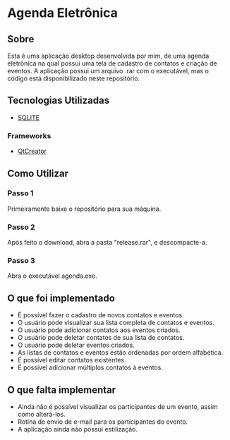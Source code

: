 # Agenda Eletrônica

## Sobre
Esta é uma aplicação desktop desenvolvida por mim, de uma agenda eletrônica na qual possui uma tela de cadastro de contatos
e criação de eventos. A aplicação possui um arquivo .rar com o executável, mas o código está disponibilizado neste repositório.

## Tecnologias Utilizadas
* [SQLITE](https://www.sqlite.org/index.html)

### Frameworks
* [QtCreator](https://www.qt.io/)

## Como Utilizar
### Passo 1
Primeiramente baixe o repositório para sua máquina.

### Passo 2
Após feito o download, abra a pasta "release.rar", e descompacte-a.

### Passo 3
Abra o executável agenda.exe.

## O que foi implementado
* É possível fazer o cadastro de novos contatos e eventos.
* O usuário pode visualizar sua lista completa de contatos e eventos.
* O usuário pode adicionar contatos aos eventos criados.
* O usuário pode deletar contatos de sua lista de contatos.
* O usuário pode deletar eventos criados.
* As listas de contatos e eventos estão ordenadas por ordem alfabética.
* É possível editar contatos existentes.
* É possível adicionar múltiplos contatos à eventos.

## O que falta implementar
* Ainda não é possível visualizar os participantes de um evento, assim como alterá-los.
* Rotina de envio de e-mail para os participantes do evento.
* A aplicação ainda não possui estilização.

